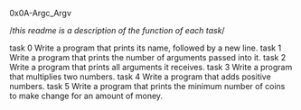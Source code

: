 0x0A-Argc_Argv

/*this readme is a description of the function of each task*/

task 0 	Write a program that prints its name, followed by a new line.
task 1	Write a program that prints the number of arguments passed into it.
task 2	Write a program that prints all arguments it receives.
task 3	Write a program that multiplies two numbers.
task 4	Write a program that adds positive numbers.
task 5	Write a program that prints the minimum number of coins to make change for an amount of money.
